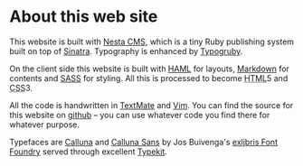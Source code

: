# About this web site

This website is built with [Nesta CMS](http://nestacms.com/), which is a tiny Ruby publishing system built on top of [Sinatra](http://www.sinatrarb.com/). Typography is enhanced by [Typogruby](http://avdgaag.github.com/typogruby/).

On the client side this website is built with [HAML](http://haml-lang.com/) for layouts, [Markdown](http://daringfireball.net/projects/markdown/) for contents and [SASS](http://sass-lang.com/) for styling. All this is processed to become <abbr title="HyperText Markup Language">HTML</abbr>5 and <abbr title="Cascading Style Sheets">CSS</abbr>3. 

All the code is handwritten in [TextMate](http://macromates.com/) and [Vim](http://www.vim.org/). You can find the source for this website on [github](https://github.com/gryzzly/mishareyzlin.com) – you can use whatever code you find there for whatever purpose.

Typefaces are [Calluna](http://www.exljbris.com/calluna.html) and [Calluna Sans](http://www.exljbris.com/callunasans.html) by  Jos Buivenga's [exljbris Font Foundry](http://www.exljbris.com/) served through excellent [Typekit](http://typekit.com/).